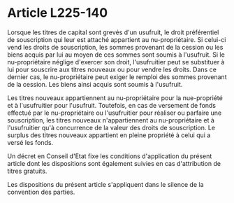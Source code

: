# Article L225-140

Lorsque les titres de capital sont grevés d'un usufruit, le droit préférentiel de souscription qui leur est attaché appartient au nu-propriétaire. Si celui-ci vend les droits de souscription, les sommes provenant de la cession ou les biens acquis par lui au moyen de ces sommes sont soumis à l'usufruit. Si le nu-propriétaire néglige d'exercer son droit, l'usufruitier peut se substituer à lui pour souscrire aux titres nouveaux ou pour vendre les droits. Dans ce dernier cas, le nu-propriétaire peut exiger le remploi des sommes provenant de la cession. Les biens ainsi acquis sont soumis à l'usufruit.

Les titres nouveaux appartiennent au nu-propriétaire pour la nue-propriété et à l'usufruitier pour l'usufruit. Toutefois, en cas de versement de fonds effectué par le nu-propriétaire ou l'usufruitier pour réaliser ou parfaire une souscription, les titres nouveaux n'appartiennent au nu-propriétaire et à l'usufruitier qu'à concurrence de la valeur des droits de souscription. Le surplus des titres nouveaux appartient en pleine propriété à celui qui a versé les fonds.

Un décret en Conseil d'Etat fixe les conditions d'application du présent article dont les dispositions sont également suivies en cas d'attribution de titres gratuits.

Les dispositions du présent article s'appliquent dans le silence de la convention des parties.
